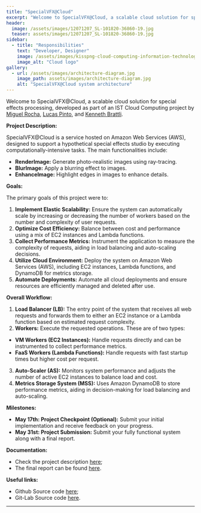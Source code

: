 ```yaml
---
title: "SpecialVFX@Cloud"  
excerpt: "Welcome to SpecialVFX@Cloud, a scalable cloud solution for special effects processing, developed as an IST Cloud Computing project."  
header:  
  image: /assets/images/12071207_SL-101820-36860-19.jpg  
  teaser: assets/images/12071207_SL-101820-36860-19.jpg  
sidebar:  
  - title: "Responsibilities"
    text: "Developer, Designer"
    image: /assets/images/kisspng-cloud-computing-information-technology-computer-ic-cloud-filled-outline-icon-5ce78cd7c12c50.0563520515586787437912.pngre
    image_alt: "Cloud logo"  
gallery:  
  - url: /assets/images/architecture-diagram.jpg  
    image_path: assets/images/architecture-diagram.jpg  
    alt: "SpecialVFX@Cloud system architecture"  
---
```


Welcome to SpecialVFX@Cloud, a scalable cloud solution for special effects processing, developed as part of an IST Cloud Computing project by [Miguel Rocha](https://github.com/MiguelRocha2001), [Lucas Pinto](https://github.com/luckspt), and [Kenneth Brattli](https://github.com/kennethbrattli).

**Project Description:**

SpecialVFX@Cloud is a service hosted on Amazon Web Services (AWS), designed to support a hypothetical special effects studio by executing computationally-intensive tasks. The main functionalities include:

- **RenderImage:** Generate photo-realistic images using ray-tracing.
- **BlurImage:** Apply a blurring effect to images.
- **EnhanceImage:** Highlight edges in images to enhance details.

**Goals:**

The primary goals of this project were to:

1. **Implement Elastic Scalability:** Ensure the system can automatically scale by increasing or decreasing the number of workers based on the number and complexity of user requests.
2. **Optimize Cost Efficiency:** Balance between cost and performance using a mix of EC2 instances and Lambda functions.
3. **Collect Performance Metrics:** Instrument the application to measure the complexity of requests, aiding in load balancing and auto-scaling decisions.
4. **Utilize Cloud Environment:** Deploy the system on Amazon Web Services (AWS), including EC2 instances, Lambda functions, and DynamoDB for metrics storage.
5. **Automate Deployments:** Automate all cloud deployments and ensure resources are efficiently managed and deleted after use.

**Overall Workflow:**

1. **Load Balancer (LB):** The entry point of the system that receives all web requests and forwards them to either an EC2 instance or a Lambda function based on estimated request complexity.
2. **Workers:** Execute the requested operations. These are of two types:
  - **VM Workers (EC2 Instances):** Handle requests directly and can be instrumented to collect performance metrics.
  - **FaaS Workers (Lambda Functions):** Handle requests with fast startup times but higher cost per request.
3. **Auto-Scaler (AS):** Monitors system performance and adjusts the number of active EC2 instances to balance load and cost.
4. **Metrics Storage System (MSS):** Uses Amazon DynamoDB to store performance metrics, aiding in decision-making for load balancing and auto-scaling.

**Milestones:**
- **May 17th: Project Checkpoint (Optional):** Submit your initial implementation and receive feedback on your progress.
- **May 31st: Project Submission:** Submit your fully functional system along with a final report.

**Documentation:**
- Check the project description [here](/assets/documents/CNV-23-24-project.pdf);
- The final report can be found [here](/assets/documents/CNV_G35.pdf).

**Useful links:**
- Github Source code [here](https://github.com/MiguelRocha2001/SpecialVFX-Cloud);
- Git-Lab Source code [here](https://gitlab.rnl.tecnico.ulisboa.pt/cnv/cnv24-groups/cnv24-g35/-/tree/master/infra?ref_type=heads).

---